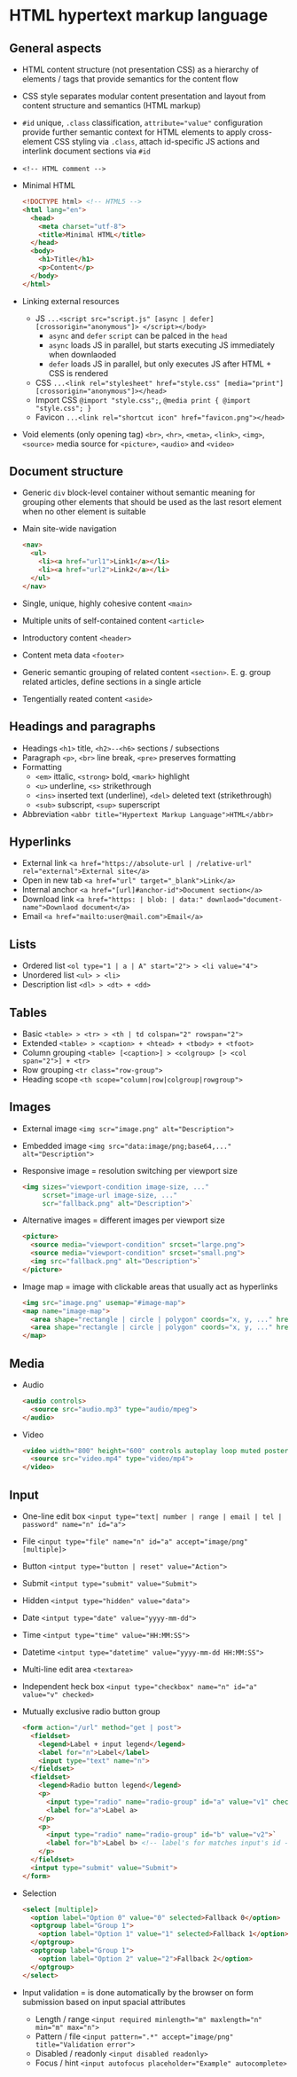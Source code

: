 # HTML hypertext markup language

## General aspects

- HTML content structure (not presentation CSS) as a hierarchy of elements / tags that
  provide semantics for the content flow
- CSS style separates modular content presentation and layout from content structure and
  semantics (HTML markup)
- `#id` unique, `.class` classification, `attribute="value"` configuration provide
  further semantic context for HTML elements to apply cross-element CSS styling via
  `.class`, attach id-specific JS actions and interlink document sections via `#id`
- `<!-- HTML comment -->`
- Minimal HTML

  ```html
  <!DOCTYPE html> <!-- HTML5 -->
  <html lang="en">
    <head>
      <meta charset="utf-8">
      <title>Minimal HTML</title>
    </head>
    <body>
      <h1>Title</h1>
      <p>Content</p>
    </body>
  </html>
  ```

- Linking external resources
    - JS `...<script src="script.js" [async | defer] [crossorigin="anonymous"]>
      </script></body>`
        - `async` and `defer` `script` can be palced in the `head`
        - `async` loads JS in parallel, but starts executing JS immediately when
          downlaoded
        - `defer` loads JS in parallel, but only executes JS after HTML + CSS is
          rendered
    - CSS `...<link rel="stylesheet" href="style.css" [media="print"]
      [crossorigin="anonymous"]></head>`
    - Import CSS `@import "style.css";`, `@media print { @import "style.css"; }`
    - Favicon `...<link rel="shortcut icon" href="favicon.png"></head>`
- Void elements (only opening tag) `<br>`, `<hr>`, `<meta>`, `<link>`, `<img>`,
  `<source>` media source for `<picture>`, `<audio>` and `<video>`

## Document structure

- Generic `div` block-level container without semantic meaning for grouping other
  elements that should be used as the last resort element when no other element is
  suitable
- Main site-wide navigation

  ```html
  <nav>
    <ul>
      <li><a href="url1">Link1</a></li>
      <li><a href="url2">Link2</a></li>
    </ul>
  </nav>
  ```

- Single, unique, highly cohesive content `<main>`
- Multiple units of self-contained content `<article>`
- Introductory content `<header>`
- Content meta data `<footer>`
- Generic semantic grouping of related content `<section>`. E. g. group related
  articles, define sections in a single article
- Tengentially reated content `<aside>`

## Headings and paragraphs

- Headings `<h1>` title, `<h2>--<h6>` sections / subsections
- Paragraph `<p>`, `<br>` line break, `<pre>` preserves formatting
- Formatting
    - `<em>` ittalic, `<strong>` bold, `<mark>` highlight
    - `<u>` underline, `<s>` strikethrough
    - `<ins>` inserted text (underline), `<del>` deleted text (strikethrough)
    - `<sub>` subscript, `<sup>` superscript
- Abbreviation `<abbr title="Hypertext Markup Language">HTML</abbr>`

## Hyperlinks

- External link `<a href="https://absolute-url | /relative-url" rel="external">External
  site</a>`
- Open in new tab `<a href="url" target="_blank">Link</a>`
- Internal anchor `<a href="[url]#anchor-id">Document section</a>`
- Download link `<a href="https: | blob: | data:" downlaod="document-name">Downlaod
  document</a>`
- Email `<a href="mailto:user@mail.com">Email</a>`

## Lists

- Ordered list `<ol type="1 | a | A" start="2"> > <li value="4">`
- Unordered list `<ul> > <li>`
- Description list `<dl> > <dt> + <dd>`

## Tables

- Basic `<table> > <tr> > <th | td colspan="2" rowspan="2">`
- Extended `<table> > <caption> + <htead> + <tbody> + <tfoot>`
- Column grouping `<table> [<caption>] > <colgroup> [> <col span="2">] + <tr>`
- Row grouping `<tr class="row-group">`
- Heading scope `<th scope="column|row|colgroup|rowgroup">`

## Images

- External image `<img scr="image.png" alt="Description">`
- Embedded image `<img src="data:image/png;base64,..." alt="Description">`
- Responsive image = resolution switching per viewport size

  ```html
  <img sizes="viewport-condition image-size, ..."
       scrset="image-url image-size, ..."
       scr="fallback.png" alt="Description">`
  ```

- Alternative images = different images per viewport size

  ```html
  <picture>
    <source media="viewport-condition" srcset="large.png">
    <source media="viewport-condition" srcset="small.png">
    <img src="fallback.png" alt="Description">`
  </picture>
  ```

- Image map = image with clickable areas that usually act as hyperlinks

  ```html
  <img src="image.png" usemap="#image-map">
  <map name="image-map">
    <area shape="rectangle | circle | polygon" coords="x, y, ..." href="url">
    <area shape="rectangle | circle | polygon" coords="x, y, ..." href="url">
  </map>
  ```

## Media

- Audio

  ```html
  <audio controls>
    <source src="audio.mp3" type="audio/mpeg">
  </audio>
  ```

- Video

  ```html
  <video width="800" height="600" controls autoplay loop muted poster>
    <source src="video.mp4" type="video/mp4">
  </video>
  ```

## Input

- One-line edit box `<input type="text| number | range | email | tel | password"
  name="n" id="a">`
- File `<input type="file" name="n" id="a" accept="image/png" [multiple]>`
- Button `<intput type="button | reset" value="Action">`
- Submit `<intput type="submit" value="Submit">`
- Hidden `<intput type="hidden" value="data">`
- Date `<intput type="date" value="yyyy-mm-dd">`
- Time `<intput type="time" value="HH:MM:SS">`
- Datetime `<intput type="datetime" value="yyyy-mm-dd HH:MM:SS">`
- Multi-line edit area `<textarea>`
- Independent heck box `<input type="checkbox" name="n" id="a" value="v" checked>`
- Mutually exclusive radio button group

  ```html
  <form action="/url" method="get | post">
    <fieldset>
      <legend>Label + input legend</legend>
      <label for="n">Label</label>
      <input type="text" name="n">
    </fieldset>
    <fieldset>
      <legend>Radio button legend</legend>
      <p>
        <input type="radio" name="radio-group" id="a" value="v1" checked>`
        <label for="a">Label a>
      </p>
      <p>
        <input type="radio" name="radio-group" id="b" value="v2">`
        <label for="b">Label b> <!-- label's for matches input's id -->
      </p>
    </fieldset>
    <intput type="submit" value="Submit">
  </form>
  ```

- Selection

  ```html
  <select [multiple]>
    <option label="Option 0" value="0" selected>Fallback 0</option>
    <optgroup label="Group 1">
      <option label="Option 1" value="1" selected>Fallback 1</option>
    </optgroup>
    <optgroup label="Group 1">
      <option label="Option 2" value="2">Fallback 2</option>
    </optgroup>
  </select>
  ```

- Input validation = is done automatically by the browser on form submission based on
  input spacial attributes
    - Length / range `<input required minlength="m" maxlength="n" min="m" max="n">`
    - Pattern / file `<input pattern=".*" accept="image/png" title="Validation error">`
    - Disabled / readonly `<input disabled readonly>`
    - Focus / hint `<input autofocus placeholder="Example" autocomplete>`
